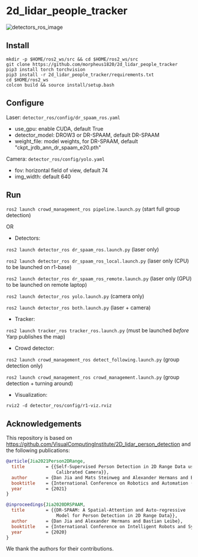 # 2d_lidar_people_tracker
![detectors_ros_image](https://github.com/morpheus1820/2d_lidar_people_tracker/assets/1096775/79d191a8-ddf1-4240-8a58-34563a4129eb)

## Install
```
mkdir -p $HOME/ros2_ws/src && cd $HOME/ros2_ws/src
git clone https://github.com/morpheus1820/2d_lidar_people_tracker
pip3 install torch torchvision
pip3 install -r 2d_lidar_people_tracker/requirements.txt
cd $HOME/ros2_ws 
colcon build && source install/setup.bash
```

## Configure
Laser: `detector_ros/config/dr_spaam_ros.yaml`
  - use_gpu: enable CUDA, default True
  - detector_model: DROW3 or DR-SPAAM, default DR-SPAAM
  - weight_file: model weights, for DR-SPAAM, default "ckpt_jrdb_ann_dr_spaam_e20.pth"

Camera:  `detector_ros/config/yolo.yaml`
  - fov: horizontal field of view, default 74
  - img_width: default 640

## Run

`ros2 launch crowd_management_ros pipeline.launch.py` (start full group detection)

OR

- Detectors:

`ros2 launch detector_ros dr_spaam_ros.launch.py` (laser only)

`ros2 launch detector_ros dr_spaam_ros_local.launch.py` (laser only (CPU) to be launched on r1-base)

`ros2 launch detector_ros dr_spaam_ros_remote.launch.py` (laser only (GPU) to be launched on remote laptop)

`ros2 launch detector_ros yolo.launch.py` (camera only)

`ros2 launch detector_ros both.launch.py` (laser + camera)

- Tracker:

`ros2 launch tracker_ros tracker_ros.launch.py` (must be launched *before* Yarp publishes the map)

- Crowd detector:

`ros2 launch crowd_management_ros detect_following.launch.py` (group detection only)

`ros2 launch crowd_management_ros crowd_management.launch.py` (group detection + turning around)

- Visualization:

`rviz2 -d detector_ros/config/r1-viz.rviz`

## Acknowledgements
This repository is based on https://github.com/VisualComputingInstitute/2D_lidar_person_detection
and the following publications:
```BibTeX
@article{Jia2021Person2DRange,
  title        = {{Self-Supervised Person Detection in 2D Range Data using a
                   Calibrated Camera}},
  author       = {Dan Jia and Mats Steinweg and Alexander Hermans and Bastian Leibe},
  booktitle    = {International Conference on Robotics and Automation (ICRA)},
  year         = {2021}
}

@inproceedings{Jia2020DRSPAAM,
  title        = {{DR-SPAAM: A Spatial-Attention and Auto-regressive
                   Model for Person Detection in 2D Range Data}},
  author       = {Dan Jia and Alexander Hermans and Bastian Leibe},
  booktitle    = {International Conference on Intelligent Robots and Systems (IROS)},
  year         = {2020}
}
```
We thank the authors for their contributions. 
